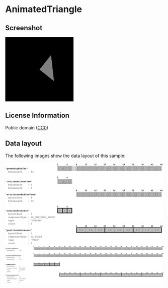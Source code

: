 # AnimatedTriangle

## Screenshot

![screenshot](screenshot/screenshot.gif)

## License Information

Public domain ([CC0](https://creativecommons.org/publicdomain/zero/1.0/))

## Data layout

The following images show the data layout of this sample:

![simpleTriangle](screenshot/simpleTriangle.png)
![animation](screenshot/animation.png)

